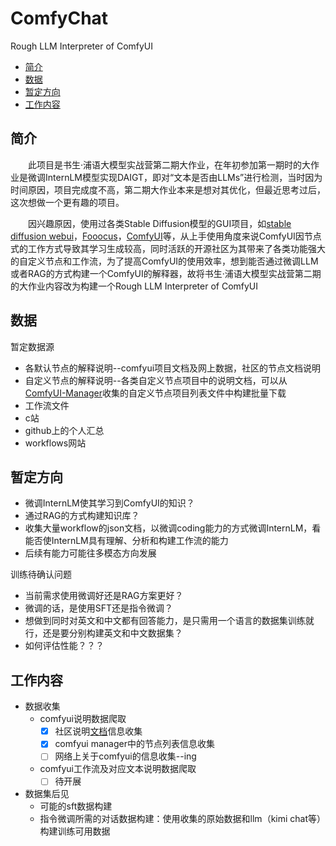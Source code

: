 # ComfyChat
Rough LLM Interpreter of ComfyUI

- [简介](#简介)
- [数据](#数据)
- [暂定方向](#暂定方向)
- [工作内容](#工作内容)

## 简介
&emsp;&emsp;此项目是书生$·$浦语大模型实战营第二期大作业，在年初参加第一期时的大作业是微调InternLM模型实现DAIGT，即对“文本是否由LLMs”进行检测，当时因为时间原因，项目完成度不高，第二期大作业本来是想对其优化，但最近思考过后，这次想做一个更有趣的项目。

&emsp;&emsp;因兴趣原因，使用过各类Stable Diffusion模型的GUI项目，如[stable diffusion webui](https://github.com/AUTOMATIC1111/stable-diffusion-webui)，[Fooocus](https://github.com/lllyasviel/Fooocus)，[ComfyUI](https://github.com/comfyanonymous/ComfyUI)等，从上手使用角度来说ComfyUI因节点式的工作方式导致其学习生成较高，同时活跃的开源社区为其带来了各类功能强大的自定义节点和工作流，为了提高ComfyUI的使用效率，想到能否通过微调LLM或者RAG的方式构建一个ComfyUI的解释器，故将书生$·$浦语大模型实战营第二期的大作业内容改为构建一个Rough LLM Interpreter of ComfyUI

## 数据

暂定数据源
 - 各默认节点的解释说明--comfyui项目文档及网上数据，社区的节点文档说明
 - 自定义节点的解释说明--各类自定义节点项目中的说明文档，可以从[
ComfyUI-Manager](https://github.com/ltdrdata/ComfyUI-Manager)收集的自定义节点项目列表文件中构建批量下载
 - 工作流文件
  - c站
  - github上的个人汇总
  - workflows网站


## 暂定方向
- 微调InternLM使其学习到ComfyUI的知识？
- 通过RAG的方式构建知识库？
- 收集大量workflow的json文档，以微调coding能力的方式微调InternLM，看能否使InternLM具有理解、分析和构建工作流的能力
- 后续有能力可能往多模态方向发展

训练待确认问题
 - 当前需求使用微调好还是RAG方案更好？
 - 微调的话，是使用SFT还是指令微调？
 - 想做到同时对英文和中文都有回答能力，是只需用一个语言的数据集训练就行，还是要分别构建英文和中文数据集？
 -  如何评估性能？？？

## 工作内容
 - 数据收集
   - comfyui说明数据爬取
     - [x] 社区说明[文档](https://blenderneko.github.io/ComfyUI-docs/#further-support)信息收集
     - [x] comfyui manager中的节点列表信息收集
     - [ ] 网络上关于comfyui的信息收集--ing
   - comfyui工作流及对应文本说明数据爬取
     - [ ] 待开展
 - 数据集后见
   - 可能的sft数据构建
   - 指令微调所需的对话数据构建：使用收集的原始数据和llm（kimi chat等）构建训练可用数据
